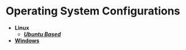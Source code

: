 # Operating System Configurations

- **Linux**
  - **_[Ubuntu Based](./linux/ubuntu/README.md)_**
- **[Windows](./linux/README.md)**
